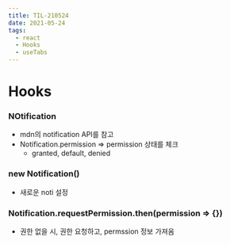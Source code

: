 ```yaml
---
title: TIL-210524
date: 2021-05-24
tags:
  - react
  - Hooks
  - useTabs
---
```


# Hooks

### NOtification

- mdn의 notification API를 참고
- Notification.permission => permission 상태를 체크
  - granted, default, denied

### new Notification()

- 새로운 noti 설정

### Notification.requestPermission.then(permission => {})

- 권한 없을 시, 권한 요청하고, permssion 정보 가져옴
